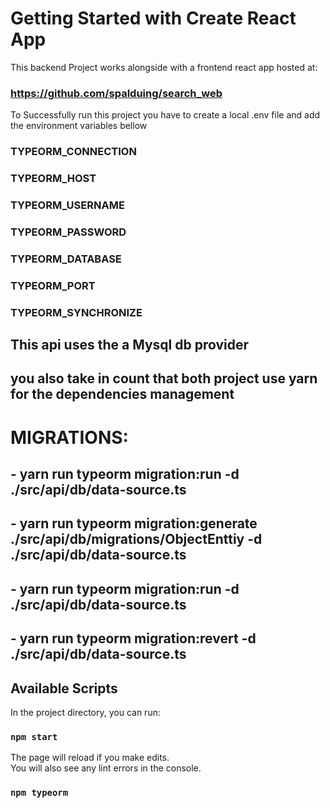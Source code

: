 # Getting Started with Create React App

This backend Project works alongside with a frontend react app hosted at:
### https://github.com/spalduing/search_web
To Successfully run this project you have to create a local .env file and add the environment variables bellow
### TYPEORM_CONNECTION
### TYPEORM_HOST
### TYPEORM_USERNAME
### TYPEORM_PASSWORD
### TYPEORM_DATABASE
### TYPEORM_PORT
### TYPEORM_SYNCHRONIZE

## This api uses the a Mysql db provider
## you also take in count that both project use yarn for the dependencies management


# MIGRATIONS:
## - yarn run typeorm migration:run -d ./src/api/db/data-source.ts
## - yarn run typeorm migration:generate ./src/api/db/migrations/ObjectEnttiy -d ./src/api/db/data-source.ts
## - yarn run typeorm migration:run -d ./src/api/db/data-source.ts
## - yarn run typeorm migration:revert -d ./src/api/db/data-source.ts


## Available Scripts

In the project directory, you can run:

### `npm start`


The page will reload if you make edits.\
You will also see any lint errors in the console.

### `npm typeorm`



